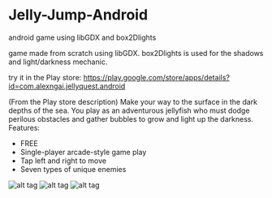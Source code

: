 # Jelly-Jump-Android
android game using libGDX and box2Dlights

game made from scratch using libGDX. box2Dlights is used for the shadows and light/darkness mechanic.

try it in the Play store: https://play.google.com/store/apps/details?id=com.alexngai.jellyquest.android

(From the Play store description)
Make your way to the surface in the dark depths of the sea. You play as an adventurous jellyfish who must dodge perilous obstacles and gather bubbles to grow and light up the darkness.
Features:
* FREE
* Single-player arcade-style game play 
* Tap left and right to move
* Seven types of unique enemies

![alt tag](https://lh3.ggpht.com/XF3g1mzhxAfI-4ffELRZR_nsjdE9RTB_jEtMDKxqhJbgjNHam1e0iCb7t5FHh7WPZLIl=h900-rw)
![alt tag](https://lh5.ggpht.com/E3zEcgmKso_5vJyCS86_vkzFP5HoKixQ5vUIpK-_8jBrxehw1i5ZbdJhKB7dsP65r8E=h900-rw)
![alt tag](https://lh3.ggpht.com/-8wYzPEB5ZuVNlOdH80M4_eRaP_iAZZlifktcHMc81CW542CAvVYLIbilTfaCUVehMcQ=h900-rw)
